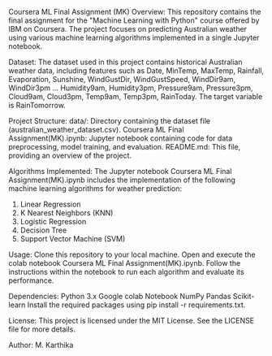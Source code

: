 Coursera ML Final Assignment (MK)
Overview:
This repository contains the final assignment for the "Machine Learning with Python" course offered by IBM on Coursera. The project focuses on predicting Australian weather using various machine learning algorithms implemented in a single Jupyter notebook.

Dataset:
The dataset used in this project contains historical Australian weather data, including features such as Date, MinTemp, MaxTemp, Rainfall, Evaporation, Sunshine, WindGustDir, WindGustSpeed, WindDir9am, WindDir3pm	...	Humidity9am, Humidity3pm, Pressure9am, Pressure3pm, Cloud9am, Cloud3pm, Temp9am, Temp3pm, RainToday. The target variable is RainTomorrow.

Project Structure:
data/: Directory containing the dataset file (australian_weather_dataset.csv).
Coursera ML Final Assignment(MK).ipynb: Jupyter notebook containing code for data preprocessing, model training, and evaluation.
README.md: This file, providing an overview of the project.

Algorithms Implemented:
The Jupyter notebook Coursera ML Final Assignment(MK).ipynb includes the implementation of the following machine learning algorithms for weather prediction:
1. Linear Regression
2. K Nearest Neighbors (KNN)
3. Logistic Regression
4. Decision Tree
5. Support Vector Machine (SVM)
   
Usage:
Clone this repository to your local machine.
Open and execute the colab notebook Coursera ML Final Assignment(MK).ipynb.
Follow the instructions within the notebook to run each algorithm and evaluate its performance.

Dependencies:
Python 3.x
Google colab Notebook
NumPy
Pandas
Scikit-learn
Install the required packages using pip install -r requirements.txt.

License:
This project is licensed under the MIT License. See the LICENSE file for more details.

Author:
M. Karthika
